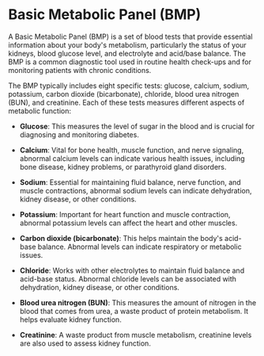 <!--
source: gpt-40
abbr: BMP
supersets: comprehensive-metabolic-panel
tags: metabolic-panels blood-tests tests
-->

# Basic Metabolic Panel (BMP)

A Basic Metabolic Panel (BMP) is a set of blood tests that provide essential information about your body's metabolism, particularly the status of your kidneys, blood glucose level, and electrolyte and acid/base balance. The BMP is a common diagnostic tool used in routine health check-ups and for monitoring patients with chronic conditions.

The BMP typically includes eight specific tests: glucose, calcium, sodium, potassium, carbon dioxide (bicarbonate), chloride, blood urea nitrogen (BUN), and creatinine. Each of these tests measures different aspects of metabolic function:

* **Glucose**: This measures the level of sugar in the blood and is crucial for diagnosing and monitoring diabetes.

* **Calcium**: Vital for bone health, muscle function, and nerve signaling, abnormal calcium levels can indicate various health issues, including bone disease, kidney problems, or parathyroid gland disorders.

* **Sodium**: Essential for maintaining fluid balance, nerve function, and muscle contractions, abnormal sodium levels can indicate dehydration, kidney disease, or other conditions.
* **Potassium**: Important for heart function and muscle contraction, abnormal potassium levels can affect the heart and other muscles.

* **Carbon dioxide (bicarbonate)**: This helps maintain the body's acid-base balance. Abnormal levels can indicate respiratory or metabolic issues.

* **Chloride**: Works with other electrolytes to maintain fluid balance and acid-base status. Abnormal chloride levels can be associated with dehydration, kidney disease, or other conditions.

* **Blood urea nitrogen (BUN)**: This measures the amount of nitrogen in the blood that comes from urea, a waste product of protein metabolism. It helps evaluate kidney function.

* **Creatinine**: A waste product from muscle metabolism, creatinine levels are also used to assess kidney function.
